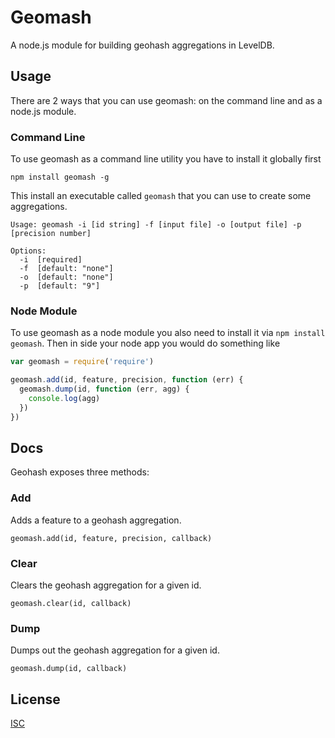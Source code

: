 # Geomash

A node.js module for building geohash aggregations in LevelDB.

## Usage

There are 2 ways that you can use geomash: on the command line and as a node.js module.

### Command Line

To use geomash as a command line utility you have to install it globally first

```
npm install geomash -g
```

This install an executable called `geomash` that you can use to create some aggregations.

``` 
Usage: geomash -i [id string] -f [input file] -o [output file] -p [precision number]

Options:
  -i  [required]
  -f  [default: "none"]
  -o  [default: "none"]
  -p  [default: "9"]
```

### Node Module

To use geomash as a node module you also need to install it via `npm install geomash`. Then in side your node app you would do something like

```javascript
var geomash = require('require')

geomash.add(id, feature, precision, function (err) {
  geomash.dump(id, function (err, agg) {
    console.log(agg)
  })
})
```

## Docs

Geohash exposes three methods:

### Add

Adds a feature to a geohash aggregation.

`geomash.add(id, feature, precision, callback)`

### Clear

Clears the geohash aggregation for a given id.

`geomash.clear(id, callback)`

### Dump

Dumps out the geohash aggregation for a given id.

`geomash.dump(id, callback)`

## License

[ISC](license.txt)
